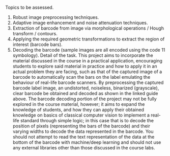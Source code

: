 Topics to be assessed.
1. Robust image preprocessing techniques.
2. Adaptive image enhancement and noise attenuation techniques.
3. Extraction of barcode from image via morphological operations / Hough transform / contours.
4. Applying the required geometric transformations to extract the region of interest (barcode bars).
5. Decoding the barcode (sample images are all encoded using the code 11 symbology).
Detail of the task.
This project aims to incorporate the material discussed in the course in a practical application, encouraging
students to explore said material in practice and how to apply it in an actual problem they are facing, such
as that of the captured image of a barcode to automatically scan the bars on the label emulating the
behaviour of real-life barcode scanners. By preprocessing the captured barcode label image, an undistorted,
noiseless, binarized (grayscale), clear barcode be obtained and decoded as shown in the linked guide above.
The barcode decoding portion of the project may not be fully explored in the course material, however; it
aims to expand the knowledge of students, and how they can apply their obtained knowledge on basics of
classical computer vision to implement a real-life standard through simple logic; in this case that is to decode
the position of pixels (representing the bars of the barcode) and their varying widths to decode the data
represented in the barcode. You should not attempt to read the text representation of the data at the
bottom of the barcode with machine/deep learning and should not use any external libraries other than
those discussed in the course labs.
